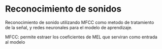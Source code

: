 # Reconocimiento de sonidos
Reconocimiento de sonido utilizando MFCC como metodo de tratamiento de la señal, y redes neuronales para el modelo de aprendizaje.

MFCC: permite estraer los coeficientes de MEL que serviran como entrada al modelo
